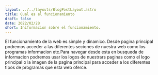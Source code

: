 ```yaml
---
layout: ../../layouts/BlogPostLayout.astro
title: Cual es el funcionamiento
draft: false
date: 2022/02/28
short: Iniformacion sobre el funcionamiento.
---
```

El funcionamiento de la web es simple y dinamico. Desde pagina principal podremos acceder a las diferentes seciones de 
nuestra web como los programas informacion etc.Para navegar desde esta en busqueda de informacion podremos usar los logos de nuestrars paginas como el logo principal o la imagen de la pagina principal para acceder a los diferentes tipos de programas que esta web oferce.